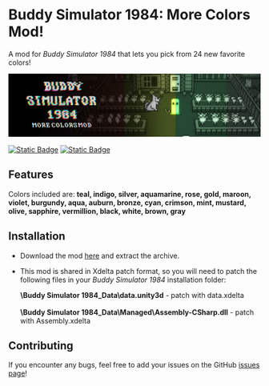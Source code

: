 # Buddy Simulator 1984: More Colors Mod!
A mod for *Buddy Simulator 1984* that lets you pick from 24 new favorite colors!
<p align="center">
    
![GitHub Cover](https://raw.githubusercontent.com/Wanja01YT/buddysimulator1984-morecolorsmod/main/images/github-banner.png)
    
</p>

[![Static Badge](https://img.shields.io/badge/gamejolt-1.0-green?logo=gamejolt&logoColor=green)](https://gamejolt.com/games/buddysimulator1984-morecolorsmod/941834)
[![Static Badge](https://img.shields.io/badge/license-CC%204.0%20BY--NC--SA-lightgrey)](https://creativecommons.org/licenses/by-nc-sa/4.0/deed.en)

## Features
Colors included are: **teal, indigo, silver, aquamarine, rose, gold, maroon, violet, burgundy, aqua, auburn, bronze, cyan, crimson, mint, mustard, olive, sapphire, vermillion, black, white, brown, gray**

## Installation

- Download the mod [here](https://github.com/Wanja01YT/buddysimulator1984-morecolorsmod/archive/refs/tags/release.zip) and extract the archive.
- This mod is shared in Xdelta patch format, so you will need to patch the following files in your *Buddy Simulator 1984* installation folder:
  
  **\Buddy Simulator 1984_Data\data.unity3d** - patch with data.xdelta<br/><br/>
  **\Buddy Simulator 1984_Data\Managed\Assembly-CSharp.dll** - patch with Assembly.xdelta
  
## Contributing
If you encounter any bugs, feel free to add your issues on the GitHub [issues page](https://github.com/Wanja01YT/buddysimulator1984-morecolorsmod/issues)!
